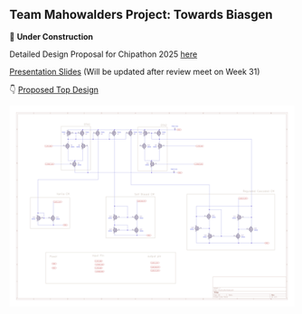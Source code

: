 ## Team Mahowalders Project: Towards Biasgen
 
:construction: **Under Construction** 

Detailed Design Proposal for Chipathon 2025 [here](./design_proposal/README.md) 

[Presentation Slides]() (Will be updated after review meet on Week 31)

 :point_down: [Proposed Top Design](./design_proposal/README.md) 

![](./design_proposal/circuit_dia.png)


